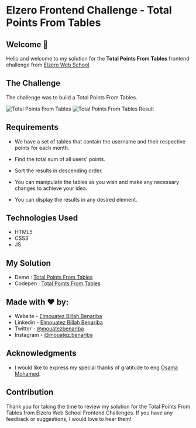 # Elzero Frontend Challenge - Total Points From Tables

## Welcome 👋

Hello and welcome to my solution for the **Total Points From Tables** frontend challenge from [Elzero Web School](https://elzero.org/category/challenges/front-end-challenges/).

## The Challenge

The challenge was to build a Total Points From Tables.

![Total Points From Tables](https://elzero.org/wp-content/uploads/2020/11/table-members-points.png)
![Total Points From Tables Result](https://elzero.org/wp-content/uploads/2020/11/table-members-points-total.png)

## Requirements

- We have a set of tables that contain the username and their respective points for each month.

- Find the total sum of all users' points.

- Sort the results in descending order.

- You can manipulate the tables as you wish and make any necessary changes to achieve your idea.

- You can display the results in any desired element.

## Technologies Used

- HTML5
- CSS3
- JS

## My Solution

- Demo : [Total Points From Tables](https://mouatezbenariba.github.io/Elzero-Frontend-Challenges/total-points-from-tables/)
- Codepen : [Total Points From Tables](https://codepen.io/mouatezbenariba/pen/XWygKQy)

## Made with ❤ by:

- Website - [Elmouatez Billah Benariba](https://www.mouatezbenariba.me/)
- Linkedin - [Elmouatez Billah Benariba](https://www.linkedin.com/in/mouatezbenariba/)
- Twitter - [@mouatezbenariba](https://twitter.com/mouatezbenariba)
- Instagram - [@mouatez.benariba](https://www.instagram.com/mouatez.benariba/)

## Acknowledgments

- I would like to express my special thanks of gratitude to eng [Osama Mohamed](https://github.com/OsamaElzero).

## Contribution

Thank you for taking the time to review my solution for the Total Points From Tables from Elzero Web School Frontend Challenges. If you have any feedback or suggestions, I would love to hear them!
